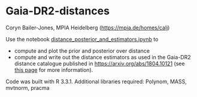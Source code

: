 # Gaia-DR2-distances

Coryn Bailer-Jones, MPIA Heidelberg (https://mpia.de/homes/calj)

Use the notebook [distance_posterior_and_estimators.ipynb](distance_posterior_and_estimators.ipynb) to 
* compute and plot the prior and posterior over distance
* compute and write out the distance estimators
as used in the Gaia-DR2 distance catalogue published in https://arxiv.org/abs/1804.10121 (see [this page](http://www.mpia.de/homes/calj/gdr2_distances.html) for more information).

Code was built with R 3.3.1. Additional libraries required: Polynom, MASS, mvtnorm, pracma
